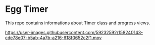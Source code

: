 # Egg Timer

This repo contains informations about Timer class and progress views.

https://user-images.githubusercontent.com/59232592/158240143-cde78e07-b5ab-4a7b-a216-618f0652c2f1.mov

